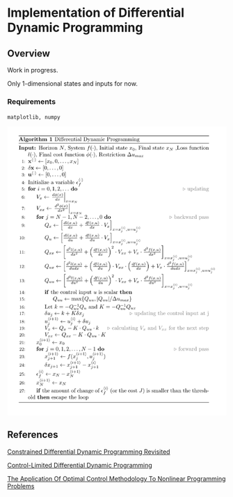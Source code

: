 # Implementation of Differential Dynamic Programming
## Overview
Work in progress. 

Only 1-dimensional states and inputs for now.
### Requirements
`
matplotlib, numpy
`

![pseudocode](./pcode.png)
## References
[Constrained Differential Dynamic Programming Revisited](https://arxiv.org/abs/2005.00985)

[Control-Limited Differential Dynamic Programming](https://homes.cs.washington.edu/~todorov/papers/TassaICRA14.pdf)

[The Application Of Optimal Control Methodology To Nonlinear Programming Problems](https://link.springer.com/article/10.1007/BF01584253)
